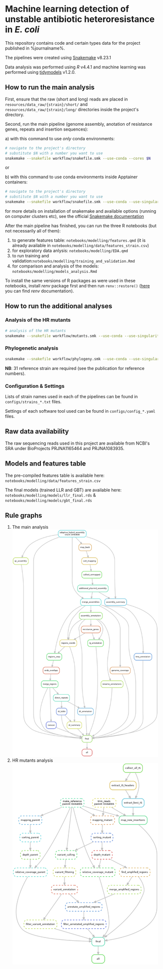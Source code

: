 # Machine learning detection of unstable antibiotic heteroresistance in *E. coli*

This repository contains code and certain types data for the project published in %journalname%.

The pipelines were created using [Snakemake](https://snakemake.readthedocs.io/en/stable) v8.23.1

Data analysis was performed using *R* v4.4.1 and machine learning was performed using [tidymodels](https://www.tidymodels.org/) v1.2.0.

## How to run the main analysis

First, ensure that the raw (short and long) reads are placed in `resources/data_raw/{strain}/short/` and `resources/data_raw/{strain}/long/` directories inside the project's directory.

Second, run the main pipeline (genome assembly, anotation of resistance genes, repeats and insertion sequences):

a) with this command to use *only* conda environments:

```bash
# navigate to the project's directory
# substitute $N with a number you want to use
snakemake --snakefile workflow/snakefile.smk --use-conda --cores $N
```

or  

b) with this command to use conda environments inside Apptainer containers:

```bash
# navigate to the project's directory
# substitute $N with a number you want to use
snakemake --snakefile workflow/snakefile.smk --use-conda --use-singularity --cores $N
```

for more details on installation of snakemake and available options (running on computer clusters etc), see the official [Snakemake documentation](https://snakemake.readthedocs.io/en/stable/)

After the main pipeline has finished, you can run the three R notebooks (but not necessarily all of them):

1. to generate features table: `notebooks/modelling/features.qmd` (it is already available in `notebooks/modelling/data/features_strain.csv`)
2. for exploratory data anlysis: `notebooks/modelling/EDA.qmd`
3. to run training and validation:`notebooks/modelling/training_and_validation.Rmd`
4. for comparison and analysis of the models: `notebooks/modelling/models_analysis.Rmd`

To install the same versions of R packages as were used in these notebooks, install *renv* package first and then run `renv::restore()` ([here](https://rstudio.github.io/renv/index.html) you can find *renv* documentation).

## How to run the additional analyses

### Analysis of the HR mutants

```bash
# analysis of the HR mutants
snakemake --snakefile workflow/mutants.smk --use-conda --use-singularity --cores $N
```

### Phylogenetic analysis

```bash
snakemake --snakefile workflow/phylogeny.smk --use-conda --use-singularity --cores $N
```

**NB**: 31 reference strain are required (see the publication for reference numbers).

### Configuration & Settings

Lists of strain names used in each of the pipelines can be found in `configs/strains_*.txt` files.

Settings of each software tool used can be found in `configs/config_*.yaml` files.

## Raw data availability

The raw sequencing reads used in this project are available from NCBI's SRA under BioProjects PRJNA1165464 and PRJNA1083935.

## Models and features table

The pre-compiled features table is available here: `notebooks/modelling/data/features_strain.csv`

The final models (trained LLR and GBT) are available here: `notebooks/modelling/models/llr_final.rds` & `notebooks/modelling/models/gbt_final.rds`

## Rule graphs

1. The main analysis
![main dag](images/dag.png)
2. HR mutants analysis
![mut dag](images/dag_mutants.png)
